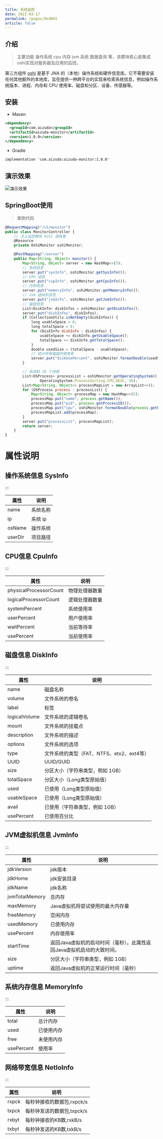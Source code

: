 ```yaml
---
title: 系统监控
date: 2022-03-17
permalink: /pages/9xd041
article: false
---
```


## 介绍

> 主要功能 操作系统 cpu 内存 jvm 系统 数据查询 等，该模块核心是集成oshi实现对服务器及应用的监控。

第三方组件 [oshi](https://github.com/oshi/oshi)  是基于 JNA 的（本地）操作系统和硬件信息库。它不需要安装任何其他额外的本地库，旨在提供一种跨平台的实现来检索系统信息，例如操作系统版本、进程、内存和 CPU 使用率、磁盘和分区、设备、传感器等。

## 安装

- Maven
```xml
<dependency>
  <groupId>com.aizuda</groupId>
  <artifactId>aizuda-monitor</artifactId>
  <version>1.0.0</version>
</dependency>
```

- Gradle
```xml
implementation 'com.aizuda:aizuda-monitor:1.0.0'
```

## 演示效果

![演示效果](/img/monitor.gif)

## SpringBoot使用

> 案例代码

```javascript
@RequestMapping("/v1/monitor")
public class MonitorController {
    // 注入监控模块 Oshi 调用类
    @Resource
    private OshiMonitor oshiMonitor;

    @PostMapping("/server")
    public Map<String, Object> monitor() {
        Map<String, Object> server = new HashMap<>(5);
        // 系统信息
        server.put("sysInfo", oshiMonitor.getSysInfo());
        // CPU 信息
        server.put("cupInfo", oshiMonitor.getCpuInfo());
        // 内存信息
        server.put("memoryInfo", oshiMonitor.getMemoryInfo());
        // Jvm 虚拟机信息
        server.put("jvmInfo", oshiMonitor.getJvmInfo());
        // 磁盘信息
        List<DiskInfo> diskInfos = oshiMonitor.getDiskInfos();
        server.put("diskInfos", diskInfos);
        if (CollectionUtils.isNotEmpty(diskInfos)) {
            long usableSpace = 0;
            long totalSpace = 0;
            for (DiskInfo diskInfo : diskInfos) {
                usableSpace += diskInfo.getUsableSpace();
                totalSpace += diskInfo.getTotalSpace();
            }
            double usedSize = (totalSpace - usableSpace);
            // 统计所有磁盘的使用率
            server.put("diskUsePercent", oshiMonitor.formatDouble(usedSize / totalSpace * 100));
        }

        // 系统前 10 个进程
        List<OSProcess> processList = oshiMonitor.getOperatingSystem().getProcesses(null,
                OperatingSystem.ProcessSorting.CPU_DESC, 10);
        List<Map<String, Object>> processMapList = new ArrayList<>();
        for (OSProcess process : processList) {
            Map<String, Object> processMap = new HashMap<>(5);
            processMap.put("name", process.getName());
            processMap.put("pid", process.getProcessID());
            processMap.put("cpu", oshiMonitor.formatDouble(process.getProcessCpuLoadCumulative()));
            processMapList.add(processMap);
        }
        server.put("processList", processMapList);
        return server;
    }
}
```

# 属性说明


## 操作系统信息 SysInfo

:::

| 属性        | 说明       |
|------------|----------|
| name       | 系统名称    |
| ip         | 系统 ip    |
| osName     | 操作系统   |
| userDir    | 项目路径     |


## CPU信息 CpuInfo

:::

| 属性      | 说明                                                                                                            |
|----------| --------------------------------------------------------------------------------------------------------------- |
| physicalProcessorCount   | 物理处理器数量 |
| logicalProcessorCount | 逻辑处理器数量                                                                                      |
| systemPercent | 系统使用率                                                                                      |
| userPercent | 用户使用率                                                                                      |
| waitPercent | 当前等待率                                                                                      |
| usePercent | 当前使用率                                                                                      |


## 磁盘信息 DiskInfo

:::

| 属性            | 说明                           |
|---------------|------------------------------|
| name          | 磁盘名称                         |
| volume        | 文件系统的卷名                      |
| label         | 标签                           |
| logicalVolume | 文件系统的逻辑卷名                    |
| mount         | 文件系统的挂载点                     |
| description   | 文件系统的描述                      |
| options       | 文件系统的选项                      |
| type          | 文件系统的类型（FAT、NTFS、etx2、ext4等） |
| UUID          | UUID/GUID                    |
| size          | 分区大小（字符串类型，例如 1GB）           |
| totalSpace    | 分区大小（Long类型原始值）              |
| used          | 已使用（Long类型原始值）              |
| usableSpace   | 已使用（Long类型原始值）              |
| avail         | 已使用（字符串类型，例如 1GB）              |
| usePercent    | 已使用百分比             |



## JVM虚拟机信息 JvmInfo

:::

| 属性              | 说明                                      |
|------------------|-----------------------------------------|
| jdkVersion       | jdk版本                                   |
| jdkHome          | jdk安装目录                                 |
| jdkName          | jdk名称                                   |
| jvmTotalMemory   | 总内存                                     |
| maxMemory        | Java虚拟机将尝试使用的最大内存量                      |
| freeMemory       | 空闲内存                                    |
| usedMemory       | 已使用内存                                   |
| usePercent       | 内存使用率                                   |
| startTime        | 返回Java虚拟机的启动时间（毫秒）。此属性返回Java虚拟机启动的大致时间。 |
| size             | 分区大小（字符串类型，例如 1GB）                      |
| uptime           | 返回Java虚拟机的正常运行时间（毫秒）                                        |



## 系统内存信息 MemoryInfo

:::

| 属性           | 说明       |
|---------------|----------|
| total         | 总计内存     |
| used          | 已使用内存    |
| free          | 未使用内存    |
| usePercent    | 使用率      |



## 网络带宽信息 NetIoInfo

:::

| 属性           | 说明       |
|--------------|----------|
| rxpck        | 每秒钟接收的数据包,rxpck/s     |
| txpck        | 每秒钟发送的数据包,txpck/s    |
| rxbyt        | 每秒钟接收的KB数,rxkB/s    |
| txbyt        | 每秒钟发送的KB数,txkB/s      |

